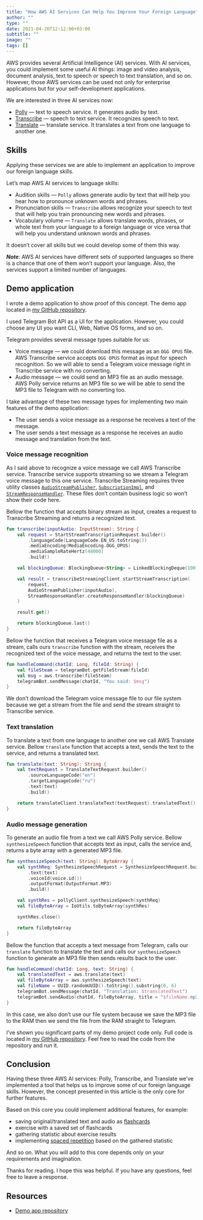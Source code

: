 ```yaml
---
title: "How AWS AI Services Can Help You Improve Your Foreign Language"
author: ""
type: ""
date: 2021-04-26T12:12:00+03:00
subtitle: ""
image: ""
tags: []
---
```

AWS provides several Artificial Intelligence (AI) services. With AI services, you could implement some useful AI things: image and video analysis, document analysis, text to speech or speech to text translation, and so on. However, those AWS services can be used not only for enterprise applications but for your self-development applications.

We are interested in three AI services now:
* [Polly](https://aws.amazon.com/polly) — text to speech service. It generates audio by text.
* [Transcribe](https://aws.amazon.com/transcribe) — speech to text service. It recognizes speech to text.
* [Translate](https://aws.amazon.com/translate) — translate service. It translates a text from one language to another one.

## Skills
Applying these services we are able to implement an application to improve our foreign language skills.

Let’s map AWS AI services to language skills:
* Audition skills — `Polly` allows generate audio by text that will help you hear how to pronounce unknown words and phrases.
* Pronunciation skills — `Transcribe` allows recognize your speech to text that will help you train pronouncing new words and phrases.
* Vocabulary volume — `Translate` allows translate words, phrases, or whole text from your language to a foreign language or vice versa that will help you understand unknown words and phrases.

It doesn’t cover all skills but we could develop some of them this way.

***Note***: AWS AI services have different sets of supported languages so there is a chance that one of them won’t support your language. Also, the services support a limited number of languages.

## Demo application
I wrote a demo application to show proof of this concept. The demo app located in [my GitHub repository](https://github.com/Jaitl/aws-lambda-telegram-lang-demo).

I used Telegram Bot API as a UI for the application. However, you could choose any UI you want CLI, Web, Native OS forms, and so on.

Telegram provides several message types suitable for us:
* Voice message — we could download this message as an `OGG OPUS` file. AWS Transcribe service accepts `OGG OPUS` format as input for speech recognition. So we will able to send a Telegram voice message right in Transcribe service with no converting.
* Audio message — we could send an MP3 file as an audio message. AWS Polly service returns an MP3 file so we will be able to send the MP3 file to Telegram with no converting too.

I take advantage of these two message types for implementing two main features of the demo application:
* The user sends a voice message as a response he receives a text of the message.
* The user sends a text message as a response he receives an audio message and translation from the text.

### Voice message recognition
As I said above to recognize a voice message we call AWS Transcribe service. Transcribe service supports streaming so we stream a Telegram voice message to this one service. Transcribe Streaming requires three utility classes [`AudioStreamPublisher`](https://github.com/Jaitl/aws-lambda-telegram-lang-demo/blob/main/src/main/kotlin/com/github/jaitl/aws/telegram/english/aws/steamming/AudioStreamPublisher.kt), [`SubscriptionImpl`](https://github.com/Jaitl/aws-lambda-telegram-lang-demo/blob/main/src/main/kotlin/com/github/jaitl/aws/telegram/english/aws/steamming/SubscriptionImpl.kt), and [`StreamResponseHandler`](https://github.com/Jaitl/aws-lambda-telegram-lang-demo/blob/main/src/main/kotlin/com/github/jaitl/aws/telegram/english/aws/steamming/StreamResponseHandler.kt). These files don’t contain business logic so won’t show their code here.

Bellow the function that accepts binary stream as input, creates a request to Transcribe Streaming and returns a recognized text.

```kotlin
fun transcribe(inputAudio: InputStream): String {
    val request = StartStreamTranscriptionRequest.builder()
        .languageCode(LanguageCode.EN_US.toString())
        .mediaEncoding(MediaEncoding.OGG_OPUS)
        .mediaSampleRateHertz(48000)
        .build()

    val blockingQueue: BlockingQueue<String> = LinkedBlockingDeque(100)

    val result = transcribeStreamingClient.startStreamTranscription(
        request,
        AudioStreamPublisher(inputAudio),
        StreamResponseHandler.createResponseHandler(blockingQueue)
    )

    result.get()

    return blockingQueue.last()
}
```

Bellow the function that receives a Telegram voice message file as a stream, calls ours `transcribe` function with the stream, receives the recognized text of the voice message, and returns the text to the user.

```kotlin
fun handleCommand(chatId: Long, fileId: String) {
    val fileSteam = telegramBot.getFileStream(fileId)
    val msg = aws.transcribe(fileSteam)
    telegramBot.sendMessage(chatId, "You said: $msg")
}
```

We don’t download the Telegram voice message file to our file system because we get a stream from the file and send the stream straight to Transcribe service.

### Text translation
To translate a text from one language to another one we call AWS Translate service. Bellow `translate` function that accepts a text, sends the text to the service, and returns a translated text.

```kotlin
fun translate(text: String): String {
    val textRequest = TranslateTextRequest.builder()
        .sourceLanguageCode("en")
        .targetLanguageCode("ru")
        .text(text)
        .build()

    return translateClient.translateText(textRequest).translatedText()
}
```

### Audio message generation
To generate an audio file from a text we call AWS Polly service. Bellow `synthesizeSpeech` function that accepts text as input, calls the service and, returns a byte array with a generated MP3 file.

```kotlin
fun synthesizeSpeech(text: String): ByteArray {
    val synthReq: SynthesizeSpeechRequest = SynthesizeSpeechRequest.builder()
        .text(text)
        .voiceId(voice.id())
        .outputFormat(OutputFormat.MP3)
        .build()

    val synthRes = pollyClient.synthesizeSpeech(synthReq)
    val fileByteArray = IoUtils.toByteArray(synthRes)

    synthRes.close()

    return fileByteArray
}
```

Bellow the function that accepts a text message from Telegram, calls our `translate` function to translate the text and calls our `synthesizeSpeech` function to generate an MP3 file then sends results back to the user.

```kotlin
fun handleCommand(chatId: Long, text: String) {
    val translatedText = aws.translate(text)
    val fileByteArray = aws.synthesizeSpeech(text)
    val fileName = UUID.randomUUID().toString().substring(0, 6)
    telegramBot.sendMessage(chatId, "Translation: $translatedText")
    telegramBot.sendAudio(chatId, fileByteArray, title = "$fileName.mp3")
}
```

In this case, we also don’t use our file system because we save the MP3 file to the RAM then we send the file from the RAM straight to Telegram.

I’ve shown you significant parts of my demo project code only. Full code is located in [my GitHub repository](https://github.com/Jaitl/aws-lambda-telegram-lang-demo). Feel free to read the code from the repository and run it.

## Conclusion
Having these three AWS AI services: Polly, Transcribe, and Translate we’ve implemented a tool that helps us to improve some of our foreign language skills. However, the concept presented in this article is the only core for further features.

Based on this core you could implement additional features, for example:
* saving original/translated text and audio as [flashcards](https://en.wikipedia.org/wiki/Flashcard)
* exercise with a saved set of flashcards
* gathering statistic about exercise results
* implementing [spaced repetition](https://en.wikipedia.org/wiki/Spaced_repetition) based on the gathered statistic

And so on. What you will add to this core depends only on your requirements and imagination.

Thanks for reading. I hope this was helpful. If you have any questions, feel free to leave a response.

## Resources
* [Demo app repository](https://github.com/Jaitl/aws-lambda-telegram-lang-demo)
